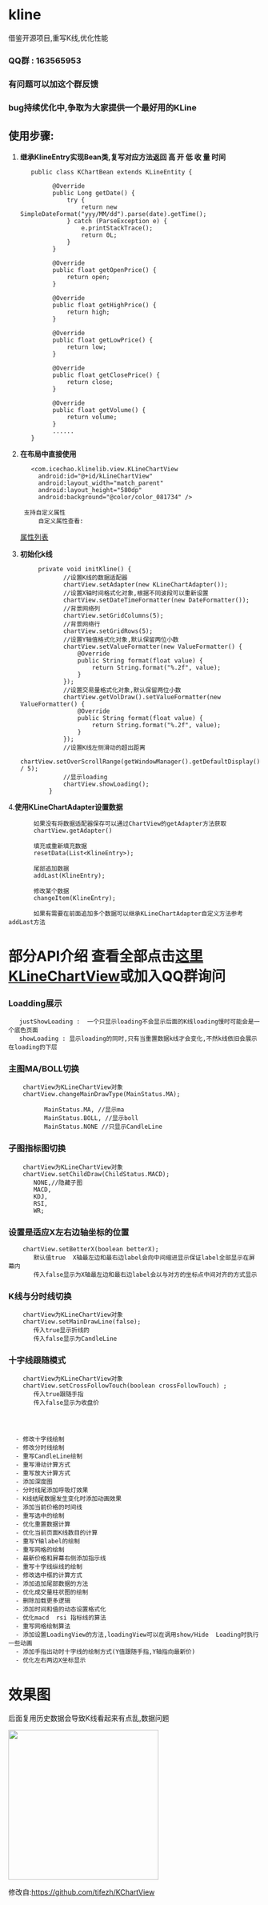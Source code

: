 # kline

借鉴开源项目,重写K线,优化性能



### QQ群 :  163565953
### 有问题可以加这个群反馈
### bug持续优化中,争取为大家提供一个最好用的KLine

## 使用步骤: 

  1. <b>继承KlineEntry实现Bean类,复写对应方法返回 高 开 低 收 量 时间</b>
  
            public class KChartBean extends KLineEntity {
            
                  @Override
                  public Long getDate() {
                      try {
                          return new SimpleDateFormat("yyy/MM/dd").parse(date).getTime();
                      } catch (ParseException e) {
                          e.printStackTrace();
                          return 0L;
                      }
                  }

                  @Override
                  public float getOpenPrice() {
                      return open;
                  }

                  @Override
                  public float getHighPrice() {
                      return high;
                  }

                  @Override
                  public float getLowPrice() {
                      return low;
                  }

                  @Override
                  public float getClosePrice() {
                      return close;
                  }

                  @Override
                  public float getVolume() {
                      return volume;
                  }
                  ......
            }
          
  2. <b>在布局中直接使用</b>
  
            <com.icechao.klinelib.view.KLineChartView
              android:id="@+id/kLineChartView"
              android:layout_width="match_parent"
              android:layout_height="580dp"
              android:background="@color/color_081734" />
             
          支持自定义属性
              自定义属性查看:
             
        [属性列表](https://github.com/icechao/KlineChart/blob/master/klinelib/src/main/res/values/attrs.xml)
              
  3. <b>初始化k线</b>
  
              private void initKline() {
                     //设置K线的数据适配器
                     chartView.setAdapter(new KLineChartAdapter());
                     //设置X轴时间格式化对象,根据不同波段可以重新设置
                     chartView.setDateTimeFormatter(new DateFormatter());
                     //背景网络列
                     chartView.setGridColumns(5);
                     //背景网络行
                     chartView.setGridRows(5);
                     //设置Y轴值格式化对象,默认保留两位小数
                     chartView.setValueFormatter(new ValueFormatter() {
                         @Override
                         public String format(float value) {
                             return String.format("%.2f", value);
                         }
                     });
                     //设置交易量格式化对象,默认保留两位小数
                     chartView.getVolDraw().setValueFormatter(new ValueFormatter() {
                         @Override
                         public String format(float value) {
                             return String.format("%.2f", value);
                         }
                     });
                     //设置K线左侧滑动的超出距离
                     chartView.setOverScrollRange(getWindowManager().getDefaultDisplay().getWidth() / 5);
                     //显示loading
                     chartView.showLoading();
                 }
                 
         
  4.<b>使用KLineChartAdapter设置数据</b>
  
           如果没有将数据适配器保存可以通过ChartView的getAdapter方法获取
           chartView.getAdapter()
  
           填充或重新填充数据
           resetData(List<KlineEntry>);
           
           尾部追加数据 
           addLast(KlineEntry);
           
           修改某个数据 
           changeItem(KlineEntry);
           
           如果有需要在前面追加多个数据可以继承KLineChartAdapter自定义方法参考addLast方法


# 部分API介绍 查看全部点击[这里KLineChartView](https://github.com/icechao/KlineChart/blob/master/klinelib/src/main/java/com/icechao/klinelib/view/KLineChartView.java)或加入QQ群询问
        
### Loadding展示

       justShowLoading :  一个只显示loading不会显示后面的K线loading慢时可能会是一个底色页面
       showLoading : 显示loading的同时,只有当重置数据k线才会变化,不然k线依旧会展示在loading的下层

### 主图MA/BOLL切换
        
        chartView为KLineChartView对象
        chartView.changeMainDrawType(MainStatus.MA);
            
              MainStatus.MA, //显示ma
              MainStatus.BOLL, //显示boll
              MainStatus.NONE //只显示CandleLine

### 子图指标图切换

        chartView为KLineChartView对象
        chartView.setChildDraw(ChildStatus.MACD);
           NONE,//隐藏子图
           MACD,
           KDJ, 
           RSI, 
           WR;

### 设置是适应X左右边轴坐标的位置

        chartView.setBetterX(boolean betterX);
           默认值true  X轴最左边和最右边label会向中间缩进显示保证label全部显示在屏幕内
           传入false显示为X轴最左边和最右边label会以与对方的坐标点中间对齐的方式显示 
           
### K线与分时线切换

        chartView为KLineChartView对象
        chartView.setMainDrawLine(false);
           传入true显示折线的
           传入false显示为CandleLine 
           
### 十字线跟随模式

        chartView为KLineChartView对象
        chartView.setCrossFollowTouch(boolean crossFollowTouch) ;
           传入true跟随手指
           传入false显示为收盘价
          
        
      

      - 修改十字线绘制
      - 修改分时线绘制
      - 重写CandleLine绘制
      - 重写滑动计算方式
      - 重写放大计算方式
      - 添加深度图
      - 分时线尾添加呼吸灯效果
      - K线结尾数据发生变化时添加动画效果
      - 添加当前价格的时间线
      - 重写选中的绘制
      - 优化重置数据计算
      - 优化当前页面K线数目的计算
      - 重写Y轴label的绘制
      - 重写网格的绘制
      - 最新价格和屏幕右侧添加指示线
      - 重写十字线纵线的绘制
      - 修改选中框的计算方式
      - 添加追加尾部数据的方法
      - 优化成交量柱状图的绘制
      - 删除加载更多逻辑
      - 添加时间和值的动态设置格式化
      - 优化macd  rsi 指标线的算法
      - 重写网格绘制算法
      - 添加设置LoadingView的方法,loadingView可以在调用show/Hide  Loading时执行一些动画
      - 添加手指出动时十字线的绘制方式(Y值跟随手指,Y轴指向最新价)
      - 优化左右两边X坐标显示

  
# 效果图
后面复用历史数据会导致K线看起来有点乱,数据问题



<img src="https://github.com/icechao/KlineChart/blob/master/7i7by-qncwl.gif" width="300" hegiht="500" align=center />


修改自:https://github.com/tifezh/KChartView

